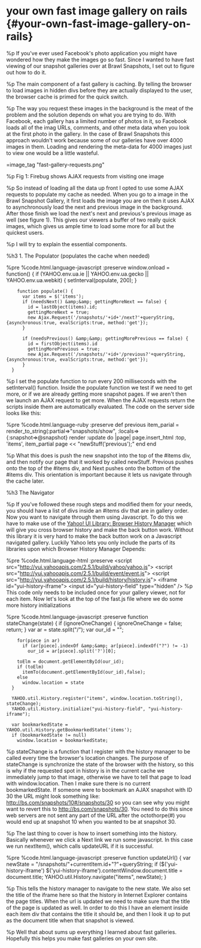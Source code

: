 # your own fast image gallery on rails {#your-own-fast-image-gallery-on-rails}
%p
  If you've ever used Facebook's photo application you might have wondered how they make the images go so fast. Since I wanted to have fast viewing of our snapshot galleries over at Brawl Snapshots, I set out to figure out how to do it.

%p
  The main component of a fast gallery is caching. By telling the browser to load images in hidden divs before they are actually displayed to the user, the browser cache is primed for the quick switch.

%p
  The way you request these images in the background is the meat of the problem and the solution depends on what you are trying to do. With Facebook, each gallery has a limited number of photos in it, so Facebook loads all of the imag URLs, comments, and other meta data when you look at the first photo in the gallery. In the case of Brawl Snapshots this approach wouldn't work because some of our galleries have over 4000 images in them. Loading and rendering the meta-data for 4000 images just to view one would be a little wasteful.

=image_tag "fast-gallery-requests.png"

%p
  Fig 1: Firebug shows AJAX requests from visiting one image

%p
  So instead of loading all the data up front I opted to use some AJAX requests to populate my cache as needed. When you go to a image in the Brawl Snapshot Gallery, it first loads the image you are on then it uses AJAX to asynchronously load the next and previous image in the background. After those finish we load the next's next and previous's previous image as well (see figure 1). This gives our viewers a buffer of two really quick images, which gives us ample time to load some more for all but the quickest users.

%p
  I will try to explain the essential components.

%h3 1. The Populator (populates the cache when needed)

%pre
  %code.html.language-javascript
    :preserve
      window.onload = function() {
        if (YAHOO.env.ua.ie || YAHOO.env.ua.gecko || YAHOO.env.ua.webkit) {
          setInterval(populate, 200);
        }

        function populate() {
          var items = $('items');
          if (needsNext() &amp;&amp; gettingMoreNext == false) {
            id = lastObject(items).id;
            gettingMoreNext = true;
            new Ajax.Request('/snapshots/'+id+'/next?'+queryString, {asynchronous:true, evalScripts:true, method:'get'});
          }

          if (needsPrevious() &amp;&amp; gettingMorePrevious == false) {
            id = firstObject(items).id
            gettingMorePrevious = true;
            new Ajax.Request('/snapshots/'+id+'/previous?'+queryString, {asynchronous:true, evalScripts:true, method:'get'});
          }
      }
%p
  I set the populate function to run every 200 milliseconds with the setInterval() function. Inside the populate function we test if we need to get more, or if we are already getting more snapshot pages. If we aren't then we launch an AJAX request to get more. When the AJAX requests return the scripts inside them are automatically evaluated. The code on the server side looks like this:

%pre
  %code.html.language-ruby
    :preserve
      def previous
        item_parial = render_to_string(:partial=&gt;"snapshots/show", :locals=&gt;{:snapshot=&gt;@snapshot}
        render :update do |page|
          page.insert_html :top, 'items', item_partial
          page &lt;&lt; "newStuff('previous');"
        end
      end

%p
  What this does is push the new snapshot into the top of the #items div, and then notify our page that it worked by called newStuff. Previous pushes onto the top of the #items div, and Next pushes onto the bottom of the #items div. This orientation is important because it lets us navigate through the cache later.

%h3 The Navigator

%p
  If you've followed these rough steps and modified them for your needs, you should have a list of divs inside an #items div that are in gallery order. Now you want to navigate through them using Javascript. To do this we have to make use of the <a href="http://developer.yahoo.com/yui/history/" title="Yahoo! UI Library: Browser History Manager">Yahoo! UI Library: Browser History Manager</a> which will give you cross browser history and make the back button work. Without this library it is very hard to make the back button work on a Javascript navigated gallery. Luckily Yahoo lets you only include the parts of its libraries upon which Browser History Manager Depends:

%pre
  %code.html.language-html
    :preserve
      &lt;script src="http://yui.yahooapis.com/2.5.1/build/yahoo/yahoo.js"&gt;
      &lt;script src="http://yui.yahooapis.com/2.5.1/build/event/event.js"&gt;
      &lt;script src="http://yui.yahooapis.com/2.5.1/build/history/history.js"&gt;
      &lt;iframe id="yui-history-iframe"&gt;
      &lt;input id="yui-history-field" type="hidden" /&gt;
%p
  This code only needs to be included once for your gallery viewer, not for each item. Now let's look at the top of the fast.js file where we do some more history initializations

%pre
  %code.html.language-javascript
    :preserve
      function stateChange(state) {
        if (ignoreOneChange) {
          ignoreOneChange = false;
          return;
        }
        var ar = state.split("/");
        var our_id = "";

        for(piece in ar)
          if (ar[piece].indexOf &amp;&amp; ar[piece].indexOf("?") != -1)
            our_id = ar[piece].split('?')[0];

        toElm = document.getElementById(our_id);
        if (toElm)
          itemTo(document.getElementById(our_id),false);
        else
          window.location = state
      }

      YAHOO.util.History.register("items", window.location.toString(), stateChange);
      YAHOO.util.History.initialize("yui-history-field", "yui-history-iframe");

      var bookmarkedState = YAHOO.util.History.getBookmarkedState('items');
      if (bookmarkedState != null)
        window.location = bookmarkedState;

%p
  stateChange is a function that I register with the history manager to be called every time the browser's location changes. The purpose of stateChange is synchronize the state of the browser with the history, so this is why if the requested spot in history is in the current cache we immediately jump to that image, otherwise we have to tell that page to load with window.location. Then I make sure there is no current bookmarkedState. If someone were to bookmark an AJAX snapshot with ID 30 the URL might look something like: http://bs.com/snapshots/10#/snapshots/30 so you can see why you might want to revert this to http://bs.com/snapshots/30. You need to do this since web servers are not sent any part of the URL after the octothorpe(#) you would end up at snapshot 10 when you wanted to be at snapshot 30.

%p
  The last thing to cover is how to insert something into the history. Basically whenever we click a Next link we run some javascript. In this case we run nextItem(), which calls updateURL if it is successful.

%pre
  %code.html.language-javascript
    :preserve
      function updateUrl() {
        var newState = "/snapshots/"+currentItem.id+"?"+queryString;
        if ($('yui-history-iframe')
          $('yui-history-iframe').contentWindow.document.title = document.title;
        YAHOO.util.History.navigate("items", newState);
      }

%p
  This tells the history manager to navigate to the new state. We also set the title of the iframe here so that the history in Internet Explorer contains the page titles. When the url is updated we need to make sure that the title of the page is updated as well. In order to do this I have an element inside each item div that contains the title it should be, and then I look it up to put as the document title when that snapshot is viewed.

%p
  Well that about sums up everything I learned about fast galleries. Hopefully this helps you make fast galleries on your own site.
